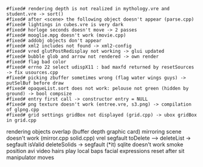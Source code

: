 	#fixed# rendering depth is not realized in mythology.vre and student.vre -> sort()
	#fixed# after <scene> the following object doesn't appear (parse.cpp)
	#fixed# lightings in cubes.vre is very dark
	#fixed# horloge seconds doesn't move -> 2 passes
	#fixed# mooglie.mpg doesn't work (movie.cpp)
	#fixed# addobj objects don't appear
	#fixed# xml2 includes not found -> xml2-config
	#fixed# vred glutPostRedisplay not working -> glui updated
	#fixed# bubble glob and arrow not rendered -> own render
	#fixed# flag bad color
	#fixed# errno 22 select udispX11 : bad maxfd returned by resetSources -> fix usources.cpp
	#fixed# picking zbuffer sometimes wrong (flag water wings guys) -> putSelBuf before draw
	#fixed# opaqueList.sort does not work: pelouse not green (hidden by ground) -> bool compsize
	#fixed# entry first call -> constructor entry = NULL
	#fixed# png texture doesn't work (entree.vre, s3.png) -> compilation of glpng.cpp
	#fixed# grid settings gridBox not displayed (grid.cpp) -> ubox gridBox in grid.cpp
rendering objects overlap (buffer depth graphic card)
mirroring scene doesn't work (mirror.cpp solid.cpp)
vrel segfault
toDelete --> deleteList -> segfault isValid
deleteSolids -> segfault (*it)
sqlite doesn't work
smoke position
avi video
hairs
play local baps
facial expressions
reset after sit
manipulator moves
